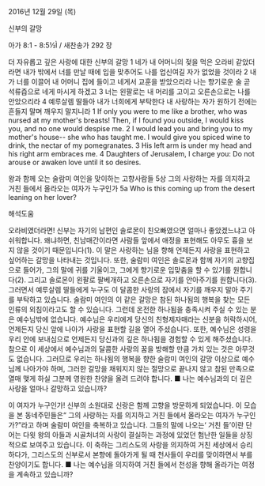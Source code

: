 2016년 12월 29일 (목)

신부의 갈망



아가 8:1 - 8:5½Ì / 새찬송가 292 장


더 자유롭고 깊은 사랑에 대한 신부의 갈망
1 네가 내 어머니의 젖을 먹은 오라비 같았더라면 내가 밖에서 너를 만날 때에 입을 맞추어도 나를 업신여길 자가 없었을 것이라 2 내가 너를 이끌어 내 어머니 집에 들이고 네게서 교훈을 받았으리라 나는 향기로운 술 곧 석류즙으로 네게 마시게 하겠고 3 너는 왼팔로는 내 머리를 고이고 오른손으로는 나를 안았으리라 4 예루살렘 딸들아 내가 너희에게 부탁한다 내 사랑하는 자가 원하기 전에는 흔들지 말며 깨우지 말지니라
1 If only you were to me like a brother, who was nursed at my mother's breasts! Then, if I found you outside, I would kiss you, and no one would despise me. 2 I would lead you and bring you to my mother's house-- she who has taught me. I would give you spiced wine to drink, the nectar of my pomegranates. 3 His left arm is under my head and his right arm embraces me. 4 Daughters of Jerusalem, I charge you: Do not arouse or awaken love until it so desires.

왕과 함께 오는 술람미 여인을 맞이하는 고향사람들
5상 그의 사랑하는 자를 의지하고 거친 들에서 올라오는 여자가 누구인가
5a Who is this coming up from the desert leaning on her lover?

해석도움





오라비였더라면! 
신부는 자기의 남편인 솔로몬이 친오빠였으면 얼마나 좋았겠느냐고 아쉬워합니다. 왜냐하면, 친남매간이라면 사람들 앞에서 애정을 표현해도 아무도 흉을 보지 않을 것이기 때문입니다(1). 이 말은 사랑하는 님을 향해 언제든지 사랑을 표현하고 싶어하는 갈망을 나타내는 것입니다. 또한, 술람미 여인은 솔로몬과 함께 자기의 고향집으로 들어가, 그의 말에 귀를 기울이고, 그에게 향기로운 입맞춤을 할 수 있기를 원합니다(2). 그리고 솔로몬이 왼팔로 팔베개하고 오른손으로 자기를 안아주기를 원합니다(3). 그러면서 예루살렘 딸들에게 누구도 이 달콤한 사랑의 잠에서 자기를 깨우지 말아 주기를 부탁하고 있습니다. 술람미 여인의 이 같은 갈망은 참된 하나됨의 행복을 찾는 모든 인류의 외침이라고도 할 수 있습니다. 그런데 온전한 하나됨을 충족시켜 주실 수 있는 분은 예수님밖에 없습니다. 예수님은 우리에게 당신의 친형제자매라는 신분을 허락하시어, 언제든지 당신 앞에 나아가 사랑을 표현할 길을 열어 주셨습니다. 또한, 예수님은 성령을 우리 안에 보내심으로 언제든지 당신과의 깊은 하나됨을 경험할 수 있게 해주셨습니다. 참으로 이 세상에서 예수님과의 달콤한 사랑의 꿈을 방해할 만큼 가치 있는 것은 아무것도 없습니다. 그러므로 우리는 하나됨의 행복을 향한 술람미 여인의 갈망 이상으로 예수님께 나아가야 하며, 그러한 갈망을 채워지지 않는 절망으로 끝나지 않고 참된 만족으로 열매 맺게 하실 그분께 영원한 찬양을 올려 드려야 합니다.
■ 나는 예수님과의 더 깊은 사랑을 얼마나 갈망하고 있습니까?

이 여자가 누구인가! 
신부의 소원대로 신랑은 함께 고향을 방문하게 되었습니다. 이 모습을 본 동네주민들은“ 그의 사랑하는 자를 의지하고 거친 들에서 올라오는 여자가 누구인가?”라고 하며 술람미 여인을 축복하고 있습니다. 그들의 말에 나오는‘ 거친 들’이란 단어는 다윗 왕의 아들과 시골처녀의 사랑이 결실하는 과정에 있었던 험난한 일들을 상징적으로 보여주고 있습니다. 이 축하는 그리스도의 사랑을 의지하여 거친 세상에서 승리하다가, 그리스도의 신부로서 본향에 돌아가게 될 때 천사들이 우리를 맞이하면서 부를 찬양이기도 합니다.
■ 나는 예수님을 의지하여 거친 들에서 천성을 향해 올라가는 여정을 계속하고 있습니까?